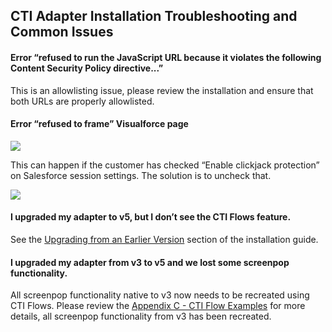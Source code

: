 <h2 class="toc">CTI Adapter Installation Troubleshooting and Common Issues</h2>

#### Error “refused to run the JavaScript URL because it violates the following Content Security Policy directive...”

This is an allowlisting issue, please review the installation and ensure that both URLs are properly allowlisted.

#### Error “refused to frame” Visualforce page

<img src="../media/troubleshooting0.png" />

This can happen if the customer has checked “Enable clickjack protection” on Salesforce session settings. The solution is to uncheck that. 

<img src="../media/troubleshooting1.png" />

#### I upgraded my adapter to v5, but I don’t see the CTI Flows feature.

See the [Upgrading from an Earlier Version](02%20Installation/03%20Upgrading%20from%20an%20Earlier%20Version.md#upgrading-from-an-earlier-version) section of the installation guide.

#### I upgraded my adapter from v3 to v5 and we lost some screenpop functionality.

All screenpop functionality native to v3 now needs to be recreated using CTI Flows. Please review the [Appendix C - CTI Flow Examples](07%20Appendix%20C%20-%20CTI%20Flow%20Examples/01%20CTI%20Flow%20Examples.md#appendix-c---cti-flow-examples) for more details, all screenpop functionality from v3 has been recreated.